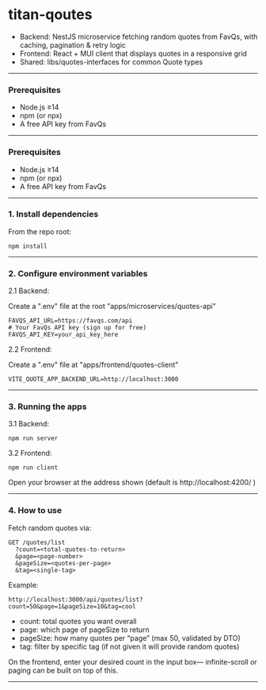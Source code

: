 # titan-qoutes

- Backend: NestJS microservice fetching random quotes from FavQs, with caching, pagination & retry logic
- Frontend: React + MUI client that displays quotes in a responsive grid
- Shared: libs/quotes-interfaces for common Quote types

---

### Prerequisites

- Node.js ≥14
- npm (or npx)
- A free API key from FavQs

---

### Prerequisites

- Node.js ≥14
- npm (or npx)
- A free API key from FavQs

---

### 1. Install dependencies

From the repo root:

```
npm install
```

---

### 2. Configure environment variables

2.1 Backend:

Create a ".env" file at the root "apps/microservices/quotes-api"

```
FAVQS_API_URL=https://favqs.com/api
# Your FavQs API key (sign up for free)
FAVQS_API_KEY=your_api_key_here
```

2.2 Frontend:

Create a ".env" file at "apps/frontend/quotes-client"

```
VITE_QUOTE_APP_BACKEND_URL=http://localhost:3000
```

---

### 3. Running the apps

3.1 Backend:

```
npm run server
```

3.2 Frontend:

```
npm run client
```

Open your browser at the address shown (default is http://localhost:4200/ )

---

### 4. How to use

Fetch random quotes via:

```
GET /quotes/list
  ?count=<total-quotes-to-return>
  &page=<page-number>
  &pageSize=<quotes-per-page>
  &tag=<single-tag>
```

Example:

```
http://localhost:3000/api/quotes/list?count=50&page=1&pageSize=10&tag=cool
```

- count: total quotes you want overall
- page: which page of pageSize to return
- pageSize: how many quotes per “page” (max 50, validated by DTO)
- tag: filter by specific tag (if not given it will provide random quotes)

On the frontend, enter your desired count in the input box— infinite-scroll or paging can be built on top of this.

---
